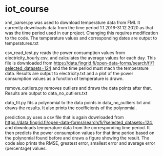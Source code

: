 # iot_course

xml_parser.py was used to download temperature data from FMI. It currently downloads data from the time period 1.1.2016-31.12.2020 as that was the time period used in our project. Changing this requires modification to the code. The temperature values and corresponding dates are output to temperatures.txt

csv_read_test.py reads the power consumption values from electricity_hourly.csv, and calculates the average values for each day. This file is downloaded from https://data.fingrid.fi/open-data-forms/search/fi/?selected_datasets=124 and the time period must mach the temperature data. Results are output to electricity.txt and a plot of the power consumption values as a function of temperature is drawn.

remove_outliers.py removes outliers and draws the data points after that. Results are output to data_no_outliers.txt

data_fit.py fits a polynomial to the data points in data_no_outliers.txt and draws the results. It also prints the coefficients of the polynomial.

prediction.py uses a csv file that is again downloaded from https://data.fingrid.fi/open-data-forms/search/fi/?selected_datasets=124, and downloads temperature data from the corresponding time period. It then predicts the power consumption values for that time period based on the polynomial found before and draws a figure showing the result. The code also prints the RMSE, greatest error, smallest error and average error (percentage) values.
